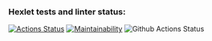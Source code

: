 ### Hexlet tests and linter status:
[![Actions Status](https://github.com/radalana/php-project-48/actions/workflows/hexlet-check.yml/badge.svg)](https://github.com/radalana/php-project-48/actions)
[![Maintainability](https://api.codeclimate.com/v1/badges/00755fc20ade9882f670/maintainability)](https://codeclimate.com/github/radalana/php-project-48/maintainability)
![Github Actions Status](https://github.com/radalana/php-project-48/actions/workflows/main.yml/badge.svg)
